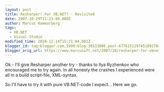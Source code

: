 ```yaml
---
layout: post
title: Resharper! For VB.NET? - Revisited
date: 2007-10-29T11:23:00.000Z
author: Marcus Hammarberg
tags:
  - VB.NET
  - Visual Studio
modified_time: 2010-12-14T15:21:04.001Z
blogger_id: tag:blogger.com,1999:blog-36533086.post-6776151297451892784
blogger_orig_url: https://www.marcusoft.net/2007/10/resharper-for-vbnet-revisited.html
---
```


Ok - I'll give Resharper another try - thanks to Ilya Ryzhenkov who encouraged me to try again. In all honesty the crashes I experienced were all in a build script-file, XML-syntax.

So I'll have to try it with pure VB.NET-code I expect... Here we go.
